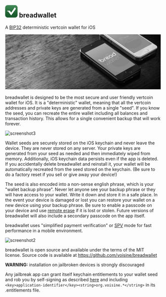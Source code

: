 ![ƀ](/images/icon.png) breadwallet
---------------------------------

A [BIP32](https://github.com/vertcoin/bips/blob/master/bip-0032.mediawiki)
deterministic vertcoin wallet for iOS

![screenshot1](/images/screenshot1.jpg)

breadwallet is designed to be the most secure and user friendly vertcoin wallet
for iOS. It is a "deterministic" wallet, meaning that all the vertcoin addresses
and private keys are generated from a single "seed". If you know the seed, you
can recreate the entire wallet including all balances and transaction history.
This allows for a single convenient backup that will work forever.

![screenshot3](/images/screenshot3.jpg)

Wallet seeds are securely stored on the iOS keychain and never leave the device.
They are never stored on any server. Your private keys are generated from your
seed as needed and then immediately wiped from memory. Additionally, iOS
keychain data persists even if the app is deleted. If you accidentally delete
breadwallet and reinstall it, your wallet will be automatically recreated from
the seed stored on the keychain. (Be sure to do a factory reset if you sell or
give away your device!)

The seed is also encoded into a non-sense english phrase, which is your
"wallet backup phrase". Never let anyone see your backup phrase or they will
have access to your wallet. Write it down and store it in a safe place. In the
event your device is damaged or lost you can restore your wallet on a new device
using your backup phrase. Be sure to enable a passcode on your device and use
[remote erase](http://www.apple.com/icloud/find-my-iphone.html#activation-lock)
if it is lost or stolen. Future versions of breadwallet will also include a
secondary passcode on the app itself.

breadwallet uses "simplified payment verification" or
[SPV](https://en.vertcoin.it/wiki/Thin_Client_Security#Header-Only_Clients) mode
for fast performance in a mobile environment.

![screenshot2](/images/screenshot2.jpg)

breadwallet is open source and available under the terms of the MIT license.
Source code is available at https://github.com/voisine/breadwallet

**WARNING:** installation on jailbroken devices is strongly discouraged

Any jailbreak app can grant itself keychain entitlements to your wallet seed and
rob you by self-signing as described [here](http://www.saurik.com/id/8) and
including `<key>application-identifier</key><string>org.voisine.*</string>` in
its .entitlements file.
